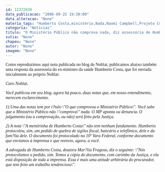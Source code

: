 ```yaml
---
id: 12372830
data_publicacao: "2006-09-25 19:30:00"
data_alteracao: "None"
materia_tags: "Humberto Costa,ministério,Nada,Naomi Campbell,Projeto Comprova"
categoria: "Notícias"
titulo: "O Ministério Público não comprova nada, diz assessoria de Humberto"
sutia: "None"
chapeu: "None"
autor: "None"
imagem: "None"
---
```

<p><P><FONT face=Verdana>Como reproduzimos aqui nota publicada no blog de Noblat, publicamos abaixo também uma resposta da assessoria do ex-ministro da saúde Humberto Costa, que foi enviada inicialmente ao próprio Noblat:</FONT></P></p>
<p><P><FONT face=Verdana><EM>Caro Noblat,</EM></FONT></P></p>
<p><P><FONT face=Verdana><EM>Você publicou em seu blog, agora há pouco, duas notas que, em nosso entendimento, merecem esclarecimento.</EM></FONT></P></p>
<p><P><FONT face=Verdana><EM>1) Uma das notas tem por t?tulo \"O que comprovou o Ministério Público\". Você sabe que o Ministério Público não \"comprova\" nada. O MP aponta ou denuncia. O julgamento (ou a comprovação, ou não) será feito pela Justiça.</EM></FONT></P></p>
<p><P><FONT face=Verdana><EM>2) A nota \"A mentirinha de Humberto Costa\" não tem nenhum fundamento. Humberto protocolou, sim, um pedido de quebra de sigilos fiscal, bancário e telefônico, dele e da fam?lia dele. O documento foi protocolado na 10ª Vara Federal, conforme documento que enviamos à imprensa e que reenvio, agora, a você.</EM></FONT></P></p>
<p><P><FONT face=Verdana><EM>A advogada de Humberto Costa, doutora Mar?lia Fragoso, diz o seguinte: \"Nós protocolamos o pedido, sim. Temos a cópia do documento, com carimbo da Justiça, e ela está disposição de toda a imprensa. Essa é mais uma atitude arbitrária do procurador, que tem feito um trabalho tendencioso\".</EM></FONT></P> </p>
